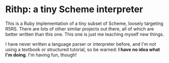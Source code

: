 # Rithp: a tiny Scheme interpreter

This is a Ruby implementation of a tiny subset of Scheme, loosely targeting
R5RS.  There are lots of other similar projects out there, all of which are
better written than this one.  This one is just me teaching myself new things.

I have never written a language parser or interpreter before, and I'm not using
a textbook or structured tutorial, so be warned: **I have no idea what I'm
doing**. I'm having fun, though!
